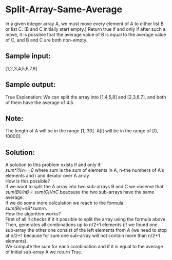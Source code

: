 # Split-Array-Same-Average
In a given integer array A, we must move every element of A to either list B or list C. (B and C initially start empty.) 
Return true if and only if after such a move, it is possible that the average value of B is equal to the average value of C, and B and C are both non-empty. 
## Sample input: 
[1,2,3,4,5,6,7,8] 
## Sample output:
True 
Explanation: We can split the array into [1,4,5,8] and [2,3,6,7], and both of them have the average 
of 4.5. 
## Note: 
The length of A will be in the range [1, 30]. 
A[i] will be in the range of [0, 10000].

## Solution: 
A solution to this problem exists if and only if:  
*sum\*i%n==0* where sum is the sum of elements in A, n-the numbers of A's elements and i and iterator over A array  
How is this possible?  
If we want to split the A array into two sub-arrays B and C we observe that *sum(Bi)/nB = sum(Ci)/nC* beacause the two sub-arrays have the same average.  
If we do some more calculation we reach to the formula:  
*sum(Bi)=nB\*sum/n*.  
How the algorithm works?  
First of all it checks if it it possible to split the array using the formula above.  
Then, generates all combinations up to n/2+1 elements (if we found one sub-array the other one consist of the left elements from A (we need to stop at n/2+1 because for sure one sub-array will not contain more than n/2+1 elements).  
We compute the sum for each combination and if it is equal to the average of initial sub-array A we return True.  

